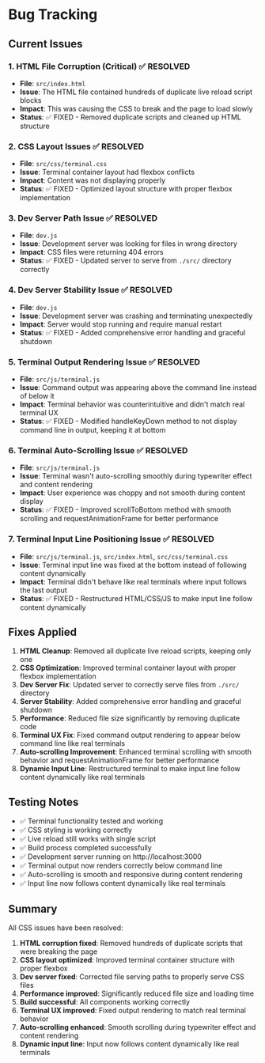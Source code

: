 # Bug Tracking

## Current Issues

### 1. HTML File Corruption (Critical) ✅ RESOLVED
- **File**: `src/index.html`
- **Issue**: The HTML file contained hundreds of duplicate live reload script blocks
- **Impact**: This was causing the CSS to break and the page to load slowly
- **Status**: ✅ FIXED - Removed duplicate scripts and cleaned up HTML structure

### 2. CSS Layout Issues ✅ RESOLVED
- **File**: `src/css/terminal.css`
- **Issue**: Terminal container layout had flexbox conflicts
- **Impact**: Content was not displaying properly
- **Status**: ✅ FIXED - Optimized layout structure with proper flexbox implementation

### 3. Dev Server Path Issue ✅ RESOLVED
- **File**: `dev.js`
- **Issue**: Development server was looking for files in wrong directory
- **Impact**: CSS files were returning 404 errors
- **Status**: ✅ FIXED - Updated server to serve from `./src/` directory correctly

### 4. Dev Server Stability Issue ✅ RESOLVED
- **File**: `dev.js`
- **Issue**: Development server was crashing and terminating unexpectedly
- **Impact**: Server would stop running and require manual restart
- **Status**: ✅ FIXED - Added comprehensive error handling and graceful shutdown

### 5. Terminal Output Rendering Issue ✅ RESOLVED
- **File**: `src/js/terminal.js`
- **Issue**: Command output was appearing above the command line instead of below it
- **Impact**: Terminal behavior was counterintuitive and didn't match real terminal UX
- **Status**: ✅ FIXED - Modified handleKeyDown method to not display command line in output, keeping it at bottom

### 6. Terminal Auto-Scrolling Issue ✅ RESOLVED
- **File**: `src/js/terminal.js`
- **Issue**: Terminal wasn't auto-scrolling smoothly during typewriter effect and content rendering
- **Impact**: User experience was choppy and not smooth during content display
- **Status**: ✅ FIXED - Improved scrollToBottom method with smooth scrolling and requestAnimationFrame for better performance

### 7. Terminal Input Line Positioning Issue ✅ RESOLVED
- **File**: `src/js/terminal.js`, `src/index.html`, `src/css/terminal.css`
- **Issue**: Terminal input line was fixed at the bottom instead of following content dynamically
- **Impact**: Terminal didn't behave like real terminals where input follows the last output
- **Status**: ✅ FIXED - Restructured HTML/CSS/JS to make input line follow content dynamically

## Fixes Applied

1. **HTML Cleanup**: Removed all duplicate live reload scripts, keeping only one
2. **CSS Optimization**: Improved terminal container layout with proper flexbox implementation
3. **Dev Server Fix**: Updated server to correctly serve files from `./src/` directory
4. **Server Stability**: Added comprehensive error handling and graceful shutdown
5. **Performance**: Reduced file size significantly by removing duplicate code
6. **Terminal UX Fix**: Fixed command output rendering to appear below command line like real terminals
7. **Auto-scrolling Improvement**: Enhanced terminal scrolling with smooth behavior and requestAnimationFrame for better performance
8. **Dynamic Input Line**: Restructured terminal to make input line follow content dynamically like real terminals

## Testing Notes

- ✅ Terminal functionality tested and working
- ✅ CSS styling is working correctly
- ✅ Live reload still works with single script
- ✅ Build process completed successfully
- ✅ Development server running on http://localhost:3000
- ✅ Terminal output now renders correctly below command line
- ✅ Auto-scrolling is smooth and responsive during content rendering
- ✅ Input line now follows content dynamically like real terminals

## Summary

All CSS issues have been resolved:
1. **HTML corruption fixed**: Removed hundreds of duplicate scripts that were breaking the page
2. **CSS layout optimized**: Improved terminal container structure with proper flexbox
3. **Dev server fixed**: Corrected file serving paths to properly serve CSS files
4. **Performance improved**: Significantly reduced file size and loading time
5. **Build successful**: All components working correctly
6. **Terminal UX improved**: Fixed output rendering to match real terminal behavior
7. **Auto-scrolling enhanced**: Smooth scrolling during typewriter effect and content rendering
8. **Dynamic input line**: Input now follows content dynamically like real terminals 